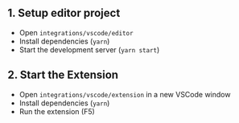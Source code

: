 ## 1. Setup editor project

- Open `integrations/vscode/editor`
- Install dependencies (`yarn`)
- Start the development server (`yarn start`)

## 2. Start the Extension

- Open `integrations/vscode/extension` in a new VSCode window
- Install dependencies (`yarn`)
- Run the extension (F5)
